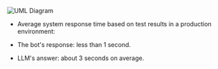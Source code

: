 ![UML Diagram](mars_bot_1.5/structure/UML_sequence_diagram.png)

- Average system response time based on test results in a production environment:

- The bot's response: less than 1 second.

- LLM's answer: about 3 seconds on average.
